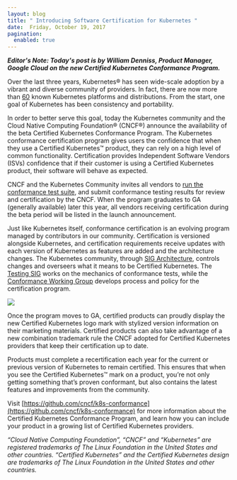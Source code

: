 ```yaml
---
layout: blog
title: " Introducing Software Certification for Kubernetes "
date:  Friday, October 19, 2017
pagination:
  enabled: true
---
```


_**Editor's Note: Today's post is by William Denniss, Product Manager, Google Cloud on the new Certified Kubernetes Conformance Program.**_    


Over the last three years, Kubernetes® has seen wide-scale adoption by a vibrant and diverse community of providers. In fact, there are now more than [60](https://docs.google.com/spreadsheets/d/1LxSqBzjOxfGx3cmtZ4EbB_BGCxT_wlxW_xgHVVa23es/edit#gid=0) known Kubernetes platforms and distributions. From the start, one goal of Kubernetes has been consistency and portability.  

In order to better serve this goal, today the Kubernetes community and the Cloud Native Computing Foundation® (CNCF®) announce the availability of the beta Certified Kubernetes Conformance Program. The Kubernetes conformance certification program gives users the confidence that when they use a Certified Kubernetes™ product, they can rely on a high level of common functionality. Certification provides Independent Software Vendors (ISVs) confidence that if their customer is using a Certified Kubernetes product, their software will behave as expected.  

CNCF and the Kubernetes Community invites all vendors to [run the conformance test suite](https://github.com/cncf/k8s-conformance/blob/master/instructions.md), and submit conformance testing results for review and certification by the CNCF. When the program graduates to GA (generally available) later this year, all vendors receiving certification during the beta period will be listed in the launch announcement.  

Just like Kubernetes itself, conformance certification is an evolving program managed by contributors in our community. Certification is versioned alongside Kubernetes, and certification requirements receive updates with each version of Kubernetes as features are added and the architecture changes. The Kubernetes community, through [SIG Architecture](https://github.com/kubernetes/community/tree/master/sig-architecture), controls changes and overseers what it means to be Certified Kubernetes. The [Testing SIG](https://github.com/kubernetes/community/tree/master/sig-testing) works on the mechanics of conformance tests, while the [Conformance Working Group](https://github.com/cncf/k8s-conformance) develops process and policy for the certification program.  

 ![](https://lh3.googleusercontent.com/-seEomiDY4syaWVbl0KT7k9fcJmylYK1n9_VANKyo5oIP5gH9MuIq_dcB_q3qvjE5YzOdM2HthMyc_wduC4xLmPStsb6Q6ASPBfOWi7ssGylfy1I7Pbd64THobytWa_1JX-pscH4)


Once the program moves to GA, certified products can proudly display the new Certified Kubernetes logo mark with stylized version information on their marketing materials. Certified products can also take advantage of a new combination trademark rule the CNCF adopted for Certified Kubernetes providers that keep their certification up to date.  

Products must complete a recertification each year for the current or previous version of Kubernetes to remain certified. This ensures that when you see the Certified Kubernetes™ mark on a product, you’re not only getting something that’s proven conformant, but also contains the latest features and improvements from the community.  

Visit [https://github.com/cncf/k8s-conformance](https://github.com/cncf/k8s-conformance) for more information about the Certified Kubernetes Conformance Program, and learn how you can include your product in a growing list of Certified Kubernetes providers.  

_“Cloud Native Computing Foundation”, “CNCF” and “Kubernetes” are registered trademarks of The Linux Foundation in the United States and other countries. “Certified Kubernetes” and the Certified Kubernetes design are trademarks of The Linux Foundation in the United States and other countries._
